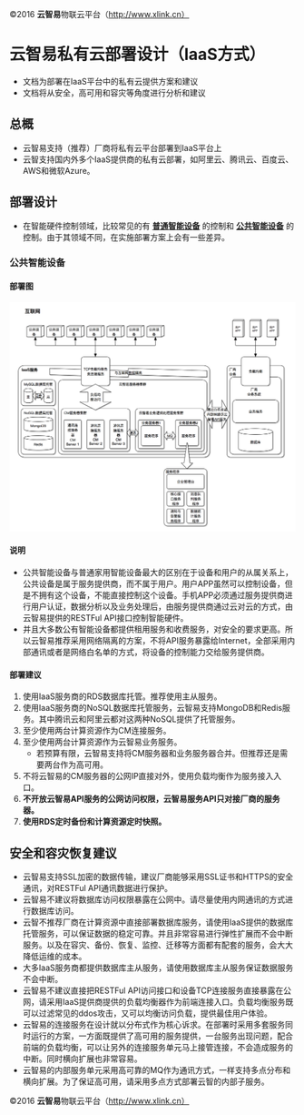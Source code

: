 ©2016  **云智易**物联云平台（http://www.xlink.cn）

# 云智易私有云部署设计（IaaS方式）

* 文档为部署在IaaS平台中的私有云提供方案和建议
* 文档将从安全，高可用和容灾等角度进行分析和建议

## 总概

* 云智易支持（推荐）厂商将私有云平台部署到IaaS平台上
* 云智支持国内外多个IaaS提供商的私有云部署，如阿里云、腾讯云、百度云、AWS和微软Azure。

## 部署设计

* 在智能硬件控制领域，比较常见的有 **[普通智能设备](#common_device)** 的控制和 **[公共智能设备](#public_device)** 的控制。由于其领域不同，在实施部署方案上会有一些差异。

### <a name="public_device">公共智能设备</a>

#### 部署图

![](公共设备控制.png)

#### 说明

* 公共智能设备与普通家用智能设备最大的区别在于设备和用户的从属关系上，公共设备是属于服务提供商，而不属于用户。用户APP虽然可以控制设备，但是不拥有这个设备，不能直接控制这个设备。手机APP必须通过服务提供商进行用户认证，数据分析以及业务处理后，由服务提供商通过云对云的方式，由云智易提供的RESTFul API接口控制智能硬件。
* 并且大多数公有智能设备都提供租用服务和收费服务，对安全的要求更高。所以云智易推荐采用网络隔离的方案，不将API服务暴露给Internet，全部采用内部通讯或者是网络白名单的方式，将设备的控制能力交给服务提供商。

#### 部署建议

1. 使用IaaS服务商的RDS数据库托管。推荐使用主从服务。
2. 使用IaaS服务商的NoSQL数据库托管服务，云智易支持MongoDB和Redis服务。其中腾讯云和阿里云都对这两种NoSQL提供了托管服务。
3. 至少使用两台计算资源作为CM连接服务。
4. 至少使用两台计算资源作为云智易业务服务。
	* 若预算有限，云智易支持将CM服务器和业务服务器合并。但推荐还是需要两台作为高可用。
5. 不将云智易的CM服务器的公网IP直接对外，使用负载均衡作为服务接入入口。
6. **不开放云智易API服务的公网访问权限，云智易服务API只对接厂商的服务器。**
7. **使用RDS定时备份和计算资源定时快照。**

## 安全和容灾恢复建议

* 云智易支持SSL加密的数据传输，建议厂商能够采用SSL证书和HTTPS的安全通讯，对RESTFul API通讯数据进行保护。
* 云智易不建议将数据库访问权限暴露在公网中。请尽量使用内网通讯的方式进行数据库访问。
* 云智不推荐厂商在计算资源中直接部署数据库服务，请使用IaaS提供的数据库托管服务，可以保证数据的稳定可靠。并且非常容易进行弹性扩展而不会中断服务。以及在容灾、备份、恢复、监控、迁移等方面都有配套的服务，会大大降低运维的成本。
* 大多IaaS服务商都提供数据库主从服务，请使用数据库主从服务保证数据服务不会中断。
* 云智易不建议直接把RESTFul API访问接口和设备TCP连接服务直接暴露在公网，请采用IaaS提供商提供的负载均衡器作为前端连接入口。负载均衡服务既可以过滤常见的ddos攻击，又可以均衡访问负载，提供最佳用户体验。
* 云智易的连接服务在设计就以分布式作为核心诉求。在部署时采用多套服务同时运行的方案，一方面既提供了高可用的服务提供，一台服务出现问题，配合前端的负载均衡，可以让另外的连接服务单元马上接管连接，不会造成服务的中断。同时横向扩展也非常容易。
* 云智易的内部服务单元采用高可靠的MQ作为通讯方式，一样支持多点分布和横向扩展。为了保证高可用，请采用多点方式部署云智的内部子服务。

©2016  **云智易**物联云平台（http://www.xlink.cn）



